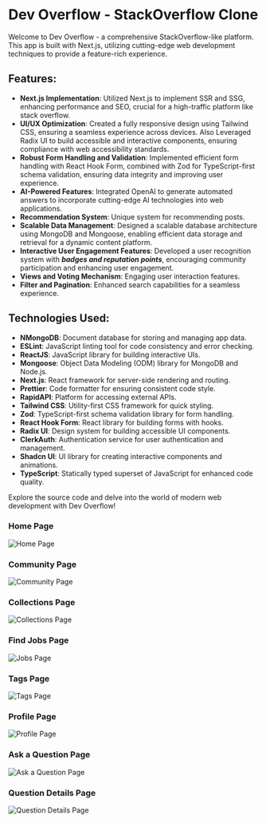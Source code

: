 # Dev Overflow - StackOverflow Clone

Welcome to Dev Overflow - a comprehensive StackOverflow-like platform. This app is built with Next.js, utilizing cutting-edge web development techniques to provide a feature-rich experience.

## Features:
- **Next.js Implementation**: Utilized Next.js to implement SSR and SSG, enhancing performance and SEO, crucial for a high-traffic platform like stack overflow.
- **UI/UX Optimization**: Created a fully responsive design using Tailwind CSS, ensuring a seamless experience across devices. Also Leveraged Radix UI to build accessible and interactive components, ensuring compliance with web accessibility standards.
- **Robust Form Handling and Validation**: Implemented efficient form handling with React Hook Form, combined with Zod for TypeScript-first schema validation, ensuring data integrity and improving user experience.
- **AI-Powered Features**: Integrated OpenAI to generate automated answers to incorporate cutting-edge AI technologies into web applications.
- **Recommendation System**: Unique system for recommending posts.
- **Scalable Data Management**: Designed a scalable database architecture using MongoDB and Mongoose, enabling efficient data storage and retrieval for a dynamic content platform.
- **Interactive User Engagement Features**: Developed a user recognition system with ***badges and reputation points***, encouraging community participation and enhancing user engagement.
- **Views and Voting Mechanism**: Engaging user interaction features.
- **Filter and Pagination**: Enhanced search capabilities for a seamless experience.

## Technologies Used:

- **NMongoDB**: Document database for storing and managing app data.
- **ESLint**: JavaScript linting tool for code consistency and error checking.
- **ReactJS**: JavaScript library for building interactive UIs.
- **Mongoose**: Object Data Modeling (ODM) library for MongoDB and Node.js.
- **Next.js**: React framework for server-side rendering and routing.
- **Prettier**: Code formatter for ensuring consistent code style.
- **RapidAPI**: Platform for accessing external APIs.
- **Tailwind CSS**: Utility-first CSS framework for quick styling.
- **Zod**: TypeScript-first schema validation library for form handling.
- **React Hook Form**: React library for building forms with hooks.
- **Radix UI**: Design system for building accessible UI components.
- **ClerkAuth**: Authentication service for user authentication and management.
- **Shadcn UI**: UI library for creating interactive components and animations.
- **TypeScript**: Statically typed superset of JavaScript for enhanced code quality.

Explore the source code and delve into the world of modern web development with Dev Overflow!

### Home Page

![Home Page](./assets//home_page.png)

### Community Page

![Community Page](./assets/community_page.png)

### Collections Page

![Collections Page](./assets/collections_page.png)

### Find Jobs Page

![Jobs Page](./assets/jobs_page.png)

### Tags Page

![Tags Page](./assets/tags_page.png)

### Profile Page

![Profile Page](./assets/profile_page.png)

### Ask a Question Page

![Ask a Question Page](./assets/ask_a_question_page.png)

### Question Details Page

![Question Details Page](./assets/question_details_page.png)
